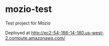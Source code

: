 mozio-test
==========

Test project for Mozio

Deployed at http://ec2-54-186-14-180.us-west-2.compute.amazonaws.com/
